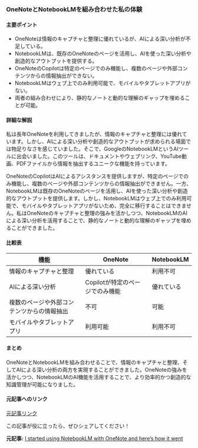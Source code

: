### OneNoteとNotebookLMを組み合わせた私の体験

#### 主要ポイント
- OneNoteは情報のキャプチャと整理に優れているが、AIによる深い分析が不足している。
- NotebookLMは、既存のOneNoteのページを活用し、AIを使った深い分析や創造的なアウトプットを提供する。
- OneNoteのCopilotは特定のページでのみ機能し、複数のページや外部コンテンツからの情報抽出ができない。
- NotebookLMはウェブ上でのみ利用可能で、モバイルやタブレットアプリがない。
- 両者の組み合わせにより、静的なノートと動的な理解のギャップを埋めることが可能。

#### 詳細な解説
私は長年OneNoteを利用してきましたが、情報のキャプチャと整理には優れています。しかし、AIによる深い分析や創造的なアウトプットが求められる場面では物足りなさを感じていました。そこで、GoogleのNotebookLMというAIツールに出会いました。このツールは、ドキュメントやウェブリンク、YouTube動画、PDFファイルから情報を抽出するユニークな機能を持っています。

OneNoteのCopilotはAIによるアシスタンスを提供しますが、特定のページでのみ機能し、複数のページや外部コンテンツからの情報抽出ができません。一方、NotebookLMは既存のOneNoteのページを活用し、AIを使った深い分析や創造的なアウトプットを提供します。しかし、NotebookLMはウェブ上でのみ利用可能で、モバイルやタブレットアプリがないため、完全に移行することはできません。私はOneNoteのキャプチャと整理の強みを活かしつつ、NotebookLMのAIによる深い分析を活用することで、静的なノートと動的な理解のギャップを埋めることができました。

#### 比較表
| 機能 | OneNote | NotebookLM |
|---|---|---|
| 情報のキャプチャと整理 | 優れている | 利用不可 |
| AIによる深い分析 | Copilotが特定のページでのみ機能 | 優れている |
| 複数のページや外部コンテンツからの情報抽出 | 不可 | 可能 |
| モバイルやタブレットアプリ | 利用可能 | 利用不可 |

#### まとめ
OneNoteとNotebookLMを組み合わせることで、情報のキャプチャと整理、そしてAIによる深い分析の両方を実現することができました。OneNoteの強みを活かしつつ、NotebookLMのAI機能を活用することで、より効率的かつ創造的な知識管理が可能になりました。

#### 元記事へのリンク
[元記事リンク](https://www.xda-developers.com/notebooklm-onenote-experience/)

この記事が役に立ったら、ぜひシェアしてください！

**元記事:** [I started using NotebookLM with OneNote and here’s how it went](https://www.xda-developers.com/using-notebooklm-with-onenote-heres-how-it-went/)